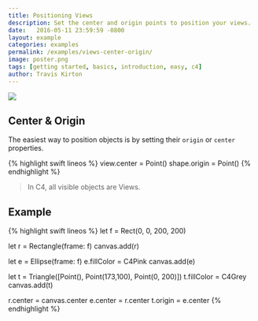 ```yaml
---
title: Positioning Views
description: Set the center and origin points to position your views.
date:   2016-05-11 23:59:59 -0800
layout: example
categories: examples
permalink: /examples/views-center-origin/
image: poster.png
tags: [getting started, basics, introduction, easy, c4]
author: Travis Kirton
---
```

![](center-origin.png)

## Center & Origin
The easiest way to position objects is by setting their `origin` or `center` properties.

{% highlight swift lineos %}
view.center = Point()
shape.origin = Point()
{% endhighlight %}

> In C4, all visible objects are Views.

## Example
{% highlight swift lineos %}
let f = Rect(0, 0, 200, 200)

let r = Rectangle(frame: f)
canvas.add(r)

let e = Ellipse(frame: f)
e.fillColor = C4Pink
canvas.add(e)

let t = Triangle([Point(), Point(173,100), Point(0, 200)])
t.fillColor = C4Grey
canvas.add(t)

r.center = canvas.center
e.center = r.center
t.origin = e.center
{% endhighlight %}

